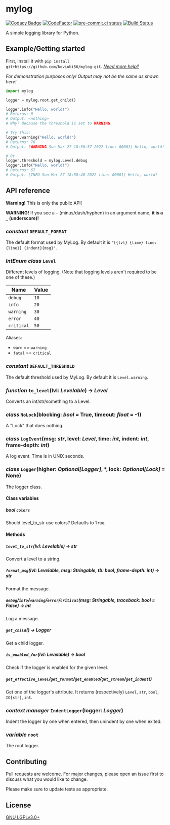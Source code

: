 # mylog

[![Codacy Badge](https://app.codacy.com/project/badge/Grade/60939547f7b344bea1094f4c90ee69bb)](https://www.codacy.com/gh/koviubi56/mylog/dashboard?utm_source=github.com&amp;utm_medium=referral&amp;utm_content=koviubi56/mylog&amp;utm_campaign=Badge_Grade)
[![CodeFactor](https://www.codefactor.io/repository/github/koviubi56/mylog/badge)](https://www.codefactor.io/repository/github/koviubi56/mylog)
[![pre-commit.ci status](https://results.pre-commit.ci/badge/github/koviubi56/mylog/main.svg)](https://results.pre-commit.ci/latest/github/koviubi56/mylog/main)
[![Build Status](https://app.travis-ci.com/koviubi56/mylog.svg?branch=main)](https://app.travis-ci.com/koviubi56/mylog)

A simple logging library for Python.

## Example/Getting started

First, install it with `pip install git+https://github.com/koviubi56/mylog.git`. [_Need more help?_](https://packaging.python.org/en/latest/tutorials/installing-packages/)

_For demonstration purposes only! Output may not be the same as shown here!_

```py
import mylog

logger = mylog.root.get_child()

logger.info("Hello, world!")
# Returns: 0
# Output: <nothing>
# Why? Because the threshold is set to WARNING.

# Try this:
logger.warning("Hello, world!")
# Returns: 70
# Output: [WARNING Sun Mar 27 18:56:57 2022 line: 00001] Hello, world!

# Or
logger.threshold = mylog.Level.debug
logger.info("Hello, world!")
# Returns: 67
# Output: [INFO Sun Mar 27 18:58:40 2022 line: 00001] Hello, world!
```

## API reference

**Warning!** This is only the public API!

**WARNING!** If you see a `-` (minus/dash/hyphen) in an argument name, **it is a `_` (underscore)!**

### _constant_ `DEFAULT_FORMAT`

The default format used by MyLog.
By default it is `"[{lvl} {time} line: {line}] {indent}{msg}"`.

### _IntEnum class_ `Level`

Different levels of logging. (Note that logging levels aren't required to be one of these.)

| Name       | Value |
| ---------- | ----- |
| `debug`    | `10`  |
| `info`     | `20`  |
| `warning`  | `30`  |
| `error`    | `40`  |
| `critical` | `50`  |

Aliases:

- `warn` == `warning`
- `fatal` == `critical`

### _constant_ `DEFAULT_THRESHOLD`

The default threshold used by MyLog.
By default it is `Level.warning`.

### _function_ `to_level`(lvl: _Levelable_) -> _Level_

Converts an int/str/something to a Level.

### _class_ `NoLock`(blocking: _bool_ = True, timeout: _float_ = -1)

A "Lock" that does nothing.

### _class_ `LogEvent`(msg: _str_, level: _Level_, time: _int_, indent: _int_, frame-depth: _int_)

A log event.
Time is in UNIX seconds.

### _class_ `Logger`(higher: _Optional[Logger]_, \*, lock: _Optional[Lock]_ = None)

The logger class.

#### Class variables

##### _bool_ `colors`

Should level_to_str use colors? Defaults to `True`.

#### Methods

##### `level_to_str`(lvl: _Levelable_) -> _str_

Convert a level to a string.

##### `format_msg`(lvl: _Levelable_, msg: _Stringable_, tb: _bool_, frame-depth: _int_) -> _str_

Format the message.

##### `debug`/`info`/`warning`/`error`/`critical`(msg: _Stringable_, traceback: _bool_ = False) -> _int_

Log a message.

##### `get_child`() -> _Logger_

Get a child logger.

##### `is_enabled_for`(lvl: _Levelable_) -> _bool_

Check if the logger is enabled for the given level.

##### `get_effective_level`/`get_format`/`get_enabled`/`get_stream`/`get_indent`()

Get one of the logger's attribute.
It returns (respectively) `Level`, `str`, `bool`, `IO[str]`, `int`.

### _context manager_ `IndentLogger`(logger: _Logger_)

Indent the logger by one when entered, then unindent by one when exited.

### _variable_ `root`

The root logger.

## Contributing

Pull requests are welcome. For major changes, please open an issue first to discuss what you would like to change.

Please make sure to update tests as appropriate.

## License

[GNU LGPLv3.0+](https://www.gnu.org/licenses/lgpl-3.0.en.html)
